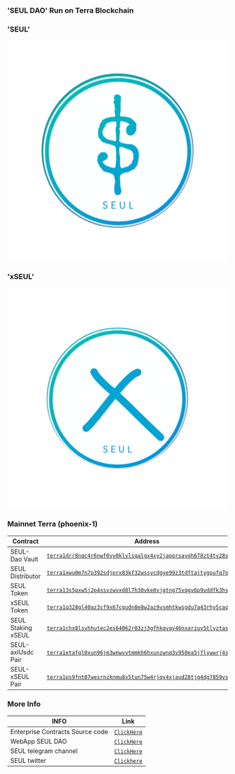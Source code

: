 ### 'SEUL DAO' Run on Terra Blockchain

### 'SEUL'
![image.png](https://raw.githubusercontent.com/DAOSEUL/Seuldata/main/seul.png)

### 'xSEUL'
![image.png](https://raw.githubusercontent.com/DAOSEUL/Seuldata/main/xseul.png)


### Mainnet Terra (phoenix-1)

| Contract            | Address   |
| ------------------- | --------- |
| SEUL-Dao Vault      |[`terra1drr8nqc4r6nwf0vy0klvlsqalgx4xy2japprsayqh678zt4tv28sf7atff`](https://terrasco.pe/mainnet/address/terra1drr8nqc4r6nwf0vy0klvlsqalgx4xy2japprsayqh678zt4tv28sf7atff)        |
| SEUL Distributor    | [`terra1xwu0m7n7p392sdjprx83kf32wssycdgye99z3tdftajtygpufq7q868mwg`](https://terrasco.pe/mainnet/address/terra1xwu0m7n7p392sdjprx83kf32wssycdgye99z3tdftajtygpufq7q868mwg)        |
| SEUL Token          | [`terra13s5pxw5j2p4ssvzwvxd8l7h30vke8vjgtng75vqgv6p9vddfk3hskfka0l`](https://terrasco.pe/mainnet/address/terra13s5pxw5j2p4ssvzwvxd8l7h30vke8vjgtng75vqgv6p9vddfk3hskfka0l)        |
| xSEUL Token          | [`terra1q328gl40az3cf9x67cgudn8e8w2az9vsmhtkwsgdu7a43rhy5caqc82yr5`](https://terrasco.pe/mainnet/address/terra1q328gl40az3cf9x67cgudn8e8w2az9vsmhtkwsgdu7a43rhy5caqc82yr5)        |
| SEUL Staking xSEUL          | [`terra1chx8lsvhhutec2es64062r03zj3gfhkqvqy46nxarzuy5tlyztasehwpys`](https://terrasco.pe/mainnet/address/terra1chx8lsvhhutec2es64062r03zj3gfhkqvqy46nxarzuy5tlyztasehwpys)        |
| SEUL-axlUsdc Pair   | [`terra1etafgl0xun96jm3wnwvvtmmkh6hxunzwnq3v950ea5jflywwrj4srxx409`](https://chainsco.pe/terra2/address/terra1etafgl0xun96jm3wnwvvtmmkh6hxunzwnq3v950ea5jflywwrj4srxx409#!) |
| SEUL-xSEUL Pair   | [`terra1ps9fnt07wesrnzknmu8x5tun75w4rjqy4xjaud28tjg4dg7859yscj34k4`](https://chainsco.pe/terra2/address/terra1ps9fnt07wesrnzknmu8x5tun75w4rjqy4xjaud28tjg4dg7859yscj34k4#!) |




### More Info

| INFO                | Link         |
| ------------------- | ---------    |
| Enterprise Contracts Source code                           | [`ClickHere`]() |
| WebApp SEUL DAO                            | [`ClickHere`]() |
| SEUL telegram channel                           | [`ClickHere`]() |
| SEUL twitter                           | [`Clickhere`]() |
